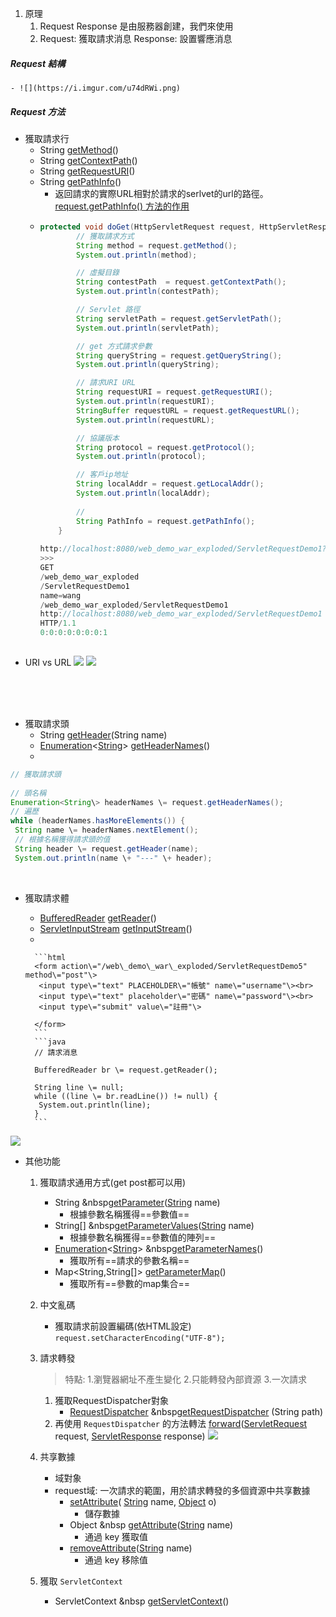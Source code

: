 1. 原理
	1. Request Response 是由服務器創建，我們來使用
	2. Request: 獲取請求消息 
		Response: 設置響應消息
##### Request 結構
	- ![](https://i.imgur.com/u74dRWi.png)
##### Request 方法
- 獲取請求行
	- String [getMethod](https://javaee.github.io/javaee-spec/javadocs/javax/servlet/http/HttpServletRequest.html#getMethod--)()
	- String [getContextPath](https://javaee.github.io/javaee-spec/javadocs/javax/servlet/http/HttpServletRequest.html#getContextPath--)()
	- String [getRequestURI](https://javaee.github.io/javaee-spec/javadocs/javax/servlet/http/HttpServletRequest.html#getRequestURI--)()
	- String [getPathInfo](https://javaee.github.io/javaee-spec/javadocs/javax/servlet/http/HttpServletRequest.html#getPathInfo--)()
		- 返回請求的實際URL相對於請求的serlvet的url的路徑。[request.getPathInfo() 方法的作用](https://blog.csdn.net/turkeyzhou/article/details/3270289)
	- 
		```java
		protected void doGet(HttpServletRequest request, HttpServletResponse response) throws ServletException, IOException {
		        // 獲取請求方式
		        String method = request.getMethod();
		        System.out.println(method);
		
		        // 虛擬目錄
		        String contestPath  = request.getContextPath();
		        System.out.println(contestPath);
		
		        // Servlet 路徑
		        String servletPath = request.getServletPath();
		        System.out.println(servletPath);
		
		        // get 方式請求參數
		        String queryString = request.getQueryString();
		        System.out.println(queryString);
		
		        // 請求URI URL
		        String requestURI = request.getRequestURI();
		        System.out.println(requestURI);
		        StringBuffer requestURL = request.getRequestURL();
		        System.out.println(requestURL);
		
		        // 協議版本
		        String protocol = request.getProtocol();
		        System.out.println(protocol);
		
		        // 客戶ip地址
		        String localAddr = request.getLocalAddr();
		        System.out.println(localAddr);
				
				// 
				String PathInfo = request.getPathInfo();
		    }
			
		http://localhost:8080/web_demo_war_exploded/ServletRequestDemo1?name=wang
		>>>
		GET
		/web_demo_war_exploded
		/ServletRequestDemo1
		name=wang
		/web_demo_war_exploded/ServletRequestDemo1
		http://localhost:8080/web_demo_war_exploded/ServletRequestDemo1
		HTTP/1.1
		0:0:0:0:0:0:0:1
			
		```
- URI vs URL
	![](https://i.imgur.com/spD2vko.png)
	![](https://i.imgur.com/dUw2W5y.jpg)

<br><br><br>
- 獲取請求頭
	- String [getHeader](https://javaee.github.io/javaee-spec/javadocs/javax/servlet/http/HttpServletRequest.html#getHeader-java.lang.String-)(String name)
	- [Enumeration](http://docs.oracle.com/javase/8/docs/api/java/util/Enumeration.html?is-external=true "class or interface in java.util")<[String](http://docs.oracle.com/javase/8/docs/api/java/lang/String.html?is-external=true "class or interface in java.lang")> [getHeaderNames](https://javaee.github.io/javaee-spec/javadocs/javax/servlet/http/HttpServletRequest.html#getHeaderNames--)()
	- 
```java
// 獲取請求頭  
  
// 頭名稱  
Enumeration<String\> headerNames \= request.getHeaderNames();  
// 遍歷  
while (headerNames.hasMoreElements()) {  
 String name \= headerNames.nextElement();  
 // 根據名稱獲得請求頭的值  
 String header \= request.getHeader(name);  
 System.out.println(name \+ "---" \+ header);
```
<br>

- 獲取請求體
	- [BufferedReader](http://docs.oracle.com/javase/8/docs/api/java/io/BufferedReader.html?is-external=true "class or interface in java.io") [getReader](https://javaee.github.io/javaee-spec/javadocs/javax/servlet/ServletRequest.html#getReader--)()
	- [ServletInputStream](https://javaee.github.io/javaee-spec/javadocs/javax/servlet/ServletInputStream.html "class in javax.servlet")  [getInputStream](https://javaee.github.io/javaee-spec/javadocs/javax/servlet/ServletRequest.html#getInputStream--)()
	- 

		```html
		<form action\="/web\_demo\_war\_exploded/ServletRequestDemo5" method\="post"\>  
		 <input type\="text" PLACEHOLDER\="帳號" name\="username"\><br>  
		 <input type\="text" placeholder\="密碼" name\="password"\><br>  
		 <input type\="submit" value\="註冊"\>  
		  
		</form>
		```
		```java
		// 請求消息  
		  
		BufferedReader br \= request.getReader();  
		  
		String line \= null;  
		while ((line \= br.readLine()) != null) {  
		 System.out.println(line);  
		}
		```

![](https://i.imgur.com/ClNtSIk.png)

- 其他功能
	1. 獲取請求通用方式(get post都可以用)
		- String &nbsp[getParameter](https://javaee.github.io/javaee-spec/javadocs/javax/servlet/ServletRequest.html#getParameter-java.lang.String-)([String](http://docs.oracle.com/javase/8/docs/api/java/lang/String.html?is-external=true "class or interface in java.lang") name)
			- 根據參數名稱獲得==參數值==
		- String[] &nbsp[getParameterValues](https://javaee.github.io/javaee-spec/javadocs/javax/servlet/ServletRequest.html#getParameterValues-java.lang.String-)([String](http://docs.oracle.com/javase/8/docs/api/java/lang/String.html?is-external=true "class or interface in java.lang") name)
			- 根據參數名稱獲得==參數值的陣列==
		- [Enumeration](http://docs.oracle.com/javase/8/docs/api/java/util/Enumeration.html?is-external=true "class or interface in java.util")<[String](http://docs.oracle.com/javase/8/docs/api/java/lang/String.html?is-external=true "class or interface in java.lang")> &nbsp[getParameterNames](https://javaee.github.io/javaee-spec/javadocs/javax/servlet/ServletRequest.html#getParameterNames--)()
			- 獲取所有==請求的參數名稱==
		- Map<String,String[]> [getParameterMap](https://javaee.github.io/javaee-spec/javadocs/javax/servlet/ServletRequest.html#getParameterMap--)()
			- 獲取所有==參數的map集合==

	2. 中文亂碼
		- 獲取請求前設置編碼(依HTML設定)
		`request.setCharacterEncoding("UTF-8");`
	
	2. 請求轉發
		> 特點: 
		> 1.瀏覽器網址不產生變化
		> 2.只能轉發內部資源
		> 3.一次請求
		1. 獲取RequestDispatcher對象
			- [RequestDispatcher](https://javaee.github.io/javaee-spec/javadocs/javax/servlet/RequestDispatcher.html "interface in javax.servlet")  &nbsp[getRequestDispatcher](https://javaee.github.io/javaee-spec/javadocs/javax/servlet/ServletRequest.html#getRequestDispatcher-java.lang.String-)  (String path)
		2. 再使用 `RequestDispatcher` 的方法轉法
			[forward](https://javaee.github.io/javaee-spec/javadocs/javax/servlet/RequestDispatcher.html#forward-javax.servlet.ServletRequest-javax.servlet.ServletResponse-)([ServletRequest](https://javaee.github.io/javaee-spec/javadocs/javax/servlet/ServletRequest.html "interface in javax.servlet") request, [ServletResponse](https://javaee.github.io/javaee-spec/javadocs/javax/servlet/ServletResponse.html "interface in javax.servlet") response)
			![](https://i.imgur.com/tpxYL1o.png)
	3. 共享數據
		- 域對象
		- request域: 一次請求的範圍，用於請求轉發的多個資源中共享數據
			- [setAttribute](https://javaee.github.io/javaee-spec/javadocs/javax/servlet/ServletRequest.html#setAttribute-java.lang.String-java.lang.Object-)( [String](http://docs.oracle.com/javase/8/docs/api/java/lang/String.html?is-external=true "class or interface in java.lang") name, [Object](http://docs.oracle.com/javase/8/docs/api/java/lang/Object.html?is-external=true "class or interface in java.lang") o)
				- 儲存數據
			- Object &nbsp [getAttribute](https://javaee.github.io/javaee-spec/javadocs/javax/servlet/ServletRequest.html#getAttribute-java.lang.String-)([String](http://docs.oracle.com/javase/8/docs/api/java/lang/String.html?is-external=true "class or interface in java.lang") name)
				- 通過 key 獲取值
			- [removeAttribute](https://javaee.github.io/javaee-spec/javadocs/javax/servlet/ServletRequest.html#removeAttribute-java.lang.String-)([String](http://docs.oracle.com/javase/8/docs/api/java/lang/String.html?is-external=true "class or interface in java.lang") name)
				- 通過 key 移除值
	4. 獲取 `ServletContext`
		- ServletContext &nbsp [getServletContext](https://javaee.github.io/javaee-spec/javadocs/javax/servlet/ServletRequest.html#getServletContext--)()

<br><br><br>